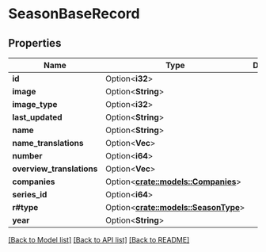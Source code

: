 # SeasonBaseRecord

## Properties

Name | Type | Description | Notes
------------ | ------------- | ------------- | -------------
**id** | Option<**i32**> |  | [optional]
**image** | Option<**String**> |  | [optional]
**image_type** | Option<**i32**> |  | [optional]
**last_updated** | Option<**String**> |  | [optional]
**name** | Option<**String**> |  | [optional]
**name_translations** | Option<**Vec<String>**> |  | [optional]
**number** | Option<**i64**> |  | [optional]
**overview_translations** | Option<**Vec<String>**> |  | [optional]
**companies** | Option<[**crate::models::Companies**](.md)> |  | [optional]
**series_id** | Option<**i64**> |  | [optional]
**r#type** | Option<[**crate::models::SeasonType**](SeasonType.md)> |  | [optional]
**year** | Option<**String**> |  | [optional]

[[Back to Model list]](../README.md#documentation-for-models) [[Back to API list]](../README.md#documentation-for-api-endpoints) [[Back to README]](../README.md)


